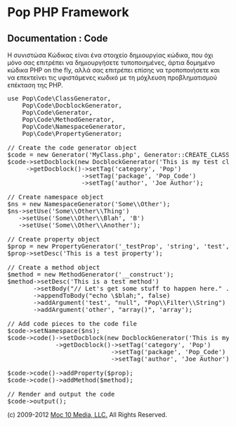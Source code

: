 Pop PHP Framework
=================

Documentation : Code
--------------------

Η συνιστώσα Κώδικας είναι ένα στοιχείο δημιουργίας κώδικα, που όχι μόνο σας επιτρέπει να δημιουργήσετε τυποποιημένες, άρτια δομημένο κώδικα PHP on the fly, αλλά σας επιτρέπει επίσης να τροποποιήσετε και να επεκτείνει τις υφιστάμενες κωδικό με τη μόχλευση προβληματισμού επέκταση της PHP.


<pre>
use Pop\Code\ClassGenerator,
    Pop\Code\DocblockGenerator,
    Pop\Code\Generator,
    Pop\Code\MethodGenerator,
    Pop\Code\NamespaceGenerator,
    Pop\Code\PropertyGenerator;

// Create the code generator object
$code = new Generator('MyClass.php', Generator::CREATE_CLASS);
$code->setDocblock(new DocblockGenerator('This is my test class file'))
     ->getDocblock()->setTag('category', 'Pop')
                    ->setTag('package', 'Pop_Code')
                    ->setTag('author', 'Joe Author');

// Create namespace object
$ns = new NamespaceGenerator('Some\\Other');
$ns->setUse('Some\\Other\\Thing')
   ->setUse('Some\\Other\\Blah', 'B')
   ->setUse('Some\\Other\\Another');

// Create property object
$prop = new PropertyGenerator('_testProp', 'string', 'test', 'protected');
$prop->setDesc('This is a test property');

// Create a method object
$method = new MethodGenerator('__construct');
$method->setDesc('This is a test method')
       ->setBody("// Let's get some stuff to happen here." . PHP_EOL . "\$blah = 'Sounds like a good idea';")
       ->appendToBody("echo \$blah;", false)
       ->addArgument('test', "null", "Pop\\Filter\\String")
       ->addArgument('other', "array()", 'array');

// Add code pieces to the code file
$code->setNamespace($ns);
$code->code()->setDocblock(new DocblockGenerator('This is my test class'))
             ->getDocblock()->setTag('category', 'Pop')
                            ->setTag('package', 'Pop_Code')
                            ->setTag('author', 'Joe Author');

$code->code()->addProperty($prop);
$code->code()->addMethod($method);

// Render and output the code
$code->output();
</pre>

(c) 2009-2012 [Moc 10 Media, LLC.](http://www.moc10media.com) All Rights Reserved.
